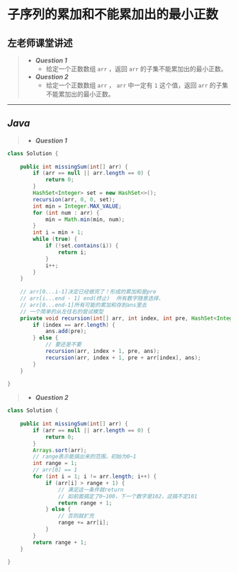 # 子序列的累加和不能累加出的最小正数

## 左老师课堂讲述

> - ***Question 1***
>   - 给定一个正数数组 `arr` ，返回 `arr` 的子集不能累加出的最小正数。
> - ***Question 2***
>   - 给定一个正数数组 `arr` ， `arr` 中一定有 `1` 这个值，返回 `arr` 的子集不能累加出的最小正数。

---

## *Java*

> - ***Question 1***

```java
class Solution {
    
    public int missingSum(int[] arr) {
        if (arr == null || arr.length == 0) {
            return 0;
        }
        HashSet<Integer> set = new HashSet<>();
        recursion(arr, 0, 0, set);
        int min = Integer.MAX_VALUE;
        for (int num : arr) {
            min = Math.min(min, num);
        }
        int i = min + 1;
        while (true) {
            if (!set.contains(i)) {
                return i;
            }
            i++;
        }
    }
    
    // arr[0...i-1]决定已经做完了！形成的累加和是pre
    // arr[i...end - 1] end(终止)  所有数字随意选择，
    // arr[0...end-1]所有可能的累加和存到ans里去
    // 一个简单的从左往右的尝试模型
    private void recursion(int[] arr, int index, int pre, HashSet<Integer> ans) {
        if (index == arr.length) {
            ans.add(pre);
        } else {
            // 要还是不要
            recursion(arr, index + 1, pre, ans);
            recursion(arr, index + 1, pre + arr[index], ans);
        }
    }
    
}
```

> - ***Question 2***

```java
class Solution {
    
    public int missingSum(int[] arr) {
        if (arr == null || arr.length == 0) {
            return 0;
        }
        Arrays.sort(arr);
        // range表示能搞出来的范围，初始为0~1
        int range = 1;
        // arr[0] == 1
        for (int i = 1; i != arr.length; i++) {
            if (arr[i] > range + 1) {
                // 满足这一条件就return
                // 如前面搞定了0~100，下一个数字是102，这搞不定101
                return range + 1;
            } else {
                // 否则就扩充
                range += arr[i];
            }
        }
        return range + 1;
    }
    
}
```

